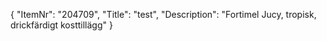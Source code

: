 {
  "ItemNr": "204709",
  "Title": "test",
  "Description": "Fortimel Jucy, tropisk, drickfärdigt kosttillägg"
}